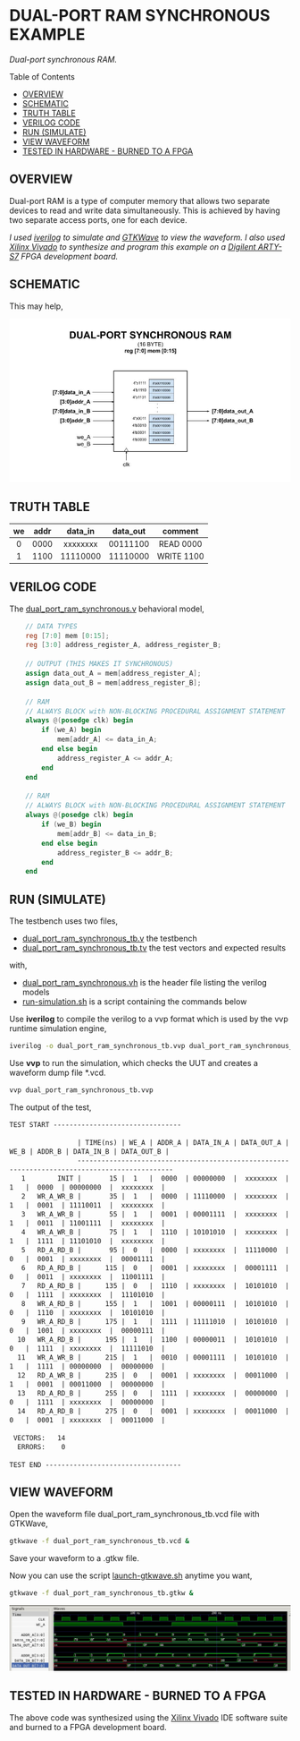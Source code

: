 # DUAL-PORT RAM SYNCHRONOUS EXAMPLE

_Dual-port synchronous RAM._

Table of Contents

* [OVERVIEW](https://github.com/JeffDeCola/my-verilog-examples/tree/master/sequential-logic/memory/dual_port_ram_synchronous#overview)
* [SCHEMATIC](https://github.com/JeffDeCola/my-verilog-examples/tree/master/sequential-logic/memory/dual_port_ram_synchronous#schematic)
* [TRUTH TABLE](https://github.com/JeffDeCola/my-verilog-examples/tree/master/sequential-logic/memory/dual_port_ram_synchronous#truth-table)
* [VERILOG CODE](https://github.com/JeffDeCola/my-verilog-examples/tree/master/sequential-logic/memory/dual_port_ram_synchronous#verilog-code)
* [RUN (SIMULATE)](https://github.com/JeffDeCola/my-verilog-examples/tree/master/sequential-logic/memory/dual_port_ram_synchronous#run-simulate)
* [VIEW WAVEFORM](https://github.com/JeffDeCola/my-verilog-examples/tree/master/sequential-logic/memory/dual_port_ram_synchronous#view-waveform)
* [TESTED IN HARDWARE - BURNED TO A FPGA](https://github.com/JeffDeCola/my-verilog-examples/tree/master/sequential-logic/memory/dual_port_ram_synchronous#tested-in-hardware---burned-to-a-fpga)

## OVERVIEW

Dual-port RAM is a type of computer memory that allows
two separate devices to read and write data simultaneously.
This is achieved by having two separate access ports, one for each device.

_I used
[iverilog](https://github.com/JeffDeCola/my-cheat-sheets/tree/master/hardware/tools/simulation/iverilog-cheat-sheet)
to simulate and
[GTKWave](https://github.com/JeffDeCola/my-cheat-sheets/tree/master/hardware/tools/simulation/gtkwave-cheat-sheet)
to view the waveform. I also used
[Xilinx Vivado](https://github.com/JeffDeCola/my-cheat-sheets/tree/master/hardware/tools/synthesis/xilinx-vivado-cheat-sheet)
to synthesize and program this example on a
[Digilent ARTY-S7](https://github.com/JeffDeCola/my-cheat-sheets/tree/master/hardware/development/fpga-development-boards/digilent-arty-s7-cheat-sheet)
FPGA development board._

## SCHEMATIC

This may help,

![IMAGE - dual_port_ram_synchronous.jpg - IMAGE](../../../docs/pics/sequential-logic/dual_port_ram_synchronous.jpg)

## TRUTH TABLE

| we    | addr | data_in  | data_out | comment     |
|:-----:|:----:|:--------:|:--------:|:-----------:|
| 0     | 0000 | xxxxxxxx | 00111100 | READ 0000   |
| 1     | 1100 | 11110000 | 11110000 | WRITE 1100  |

## VERILOG CODE

The
[dual_port_ram_synchronous.v](https://github.com/JeffDeCola/my-verilog-examples/blob/master/sequential-logic/memory/dual_port_ram_synchronous/dual_port_ram_synchronous.v)
behavioral model,

```verilog
    // DATA TYPES
    reg [7:0] mem [0:15];
    reg [3:0] address_register_A, address_register_B;

    // OUTPUT (THIS MAKES IT SYNCHRONOUS)
    assign data_out_A = mem[address_register_A];
    assign data_out_B = mem[address_register_B];

    // RAM
    // ALWAYS BLOCK with NON-BLOCKING PROCEDURAL ASSIGNMENT STATEMENT
    always @(posedge clk) begin
        if (we_A) begin
            mem[addr_A] <= data_in_A;
        end else begin
            address_register_A <= addr_A;
        end
    end

    // RAM
    // ALWAYS BLOCK with NON-BLOCKING PROCEDURAL ASSIGNMENT STATEMENT
    always @(posedge clk) begin
        if (we_B) begin
            mem[addr_B] <= data_in_B;
        end else begin
            address_register_B <= addr_B;
        end
    end
```

## RUN (SIMULATE)

The testbench uses two files,

* [dual_port_ram_synchronous_tb.v](https://github.com/JeffDeCola/my-verilog-examples/blob/master/sequential-logic/memory/dual_port_ram_synchronous/dual_port_ram_synchronous_tb.v)
  the testbench
* [dual_port_ram_synchronous_tb.tv](https://github.com/JeffDeCola/my-verilog-examples/blob/master/sequential-logic/memory/dual_port_ram_synchronous/dual_port_ram_synchronous_tb.tv)
  the test vectors and expected results

with,

* [dual_port_ram_synchronous.vh](https://github.com/JeffDeCola/my-verilog-examples/blob/master/sequential-logic/memory/dual_port_ram_synchronous/dual_port_ram_synchronous.vh)
  is the header file listing the verilog models
* [run-simulation.sh](https://github.com/JeffDeCola/my-verilog-examples/blob/master/sequential-logic/memory/dual_port_ram_synchronous/run-simulation.sh)
  is a script containing the commands below

Use **iverilog** to compile the verilog to a vvp format
which is used by the vvp runtime simulation engine,

```bash
iverilog -o dual_port_ram_synchronous_tb.vvp dual_port_ram_synchronous_tb.v dual_port_ram_synchronous.vh
```

Use **vvp** to run the simulation, which checks the UUT
and creates a waveform dump file *.vcd.

```bash
vvp dual_port_ram_synchronous_tb.vvp
```

The output of the test,

```text
TEST START --------------------------------

                 | TIME(ns) | WE_A | ADDR_A | DATA_IN_A | DATA_OUT_A | WE_B | ADDR_B | DATA_IN_B | DATA_OUT_B |
                 ----------------------------------------------------------------------------------------------
   1        INIT |       15 |  1   |  0000  | 00000000  |  xxxxxxxx  |  1   |  0000  | 00000000  |  xxxxxxxx  |
   2   WR_A_WR_B |       35 |  1   |  0000  | 11110000  |  xxxxxxxx  |  1   |  0001  | 11110011  |  xxxxxxxx  |
   3   WR_A_WR_B |       55 |  1   |  0001  | 00001111  |  xxxxxxxx  |  1   |  0011  | 11001111  |  xxxxxxxx  |
   4   WR_A_WR_B |       75 |  1   |  1110  | 10101010  |  xxxxxxxx  |  1   |  1111  | 11101010  |  xxxxxxxx  |
   5   RD_A_RD_B |       95 |  0   |  0000  | xxxxxxxx  |  11110000  |  0   |  0001  | xxxxxxxx  |  00001111  |
   6   RD_A_RD_B |      115 |  0   |  0001  | xxxxxxxx  |  00001111  |  0   |  0011  | xxxxxxxx  |  11001111  |
   7   RD_A_RD_B |      135 |  0   |  1110  | xxxxxxxx  |  10101010  |  0   |  1111  | xxxxxxxx  |  11101010  |
   8   WR_A_RD_B |      155 |  1   |  1001  | 00000111  |  10101010  |  0   |  1110  | xxxxxxxx  |  10101010  |
   9   WR_A_RD_B |      175 |  1   |  1111  | 11111010  |  10101010  |  0   |  1001  | xxxxxxxx  |  00000111  |
  10   WR_A_RD_B |      195 |  1   |  1100  | 00000011  |  10101010  |  0   |  1111  | xxxxxxxx  |  11111010  |
  11   WR_A_WR_B |      215 |  1   |  0010  | 00001111  |  10101010  |  1   |  1111  | 00000000  |  00000000  |
  12   RD_A_WR_B |      235 |  0   |  0001  | xxxxxxxx  |  00011000  |  1   |  0001  | 00011000  |  00000000  |
  13   RD_A_RD_B |      255 |  0   |  1111  | xxxxxxxx  |  00000000  |  0   |  1111  | xxxxxxxx  |  00000000  |
  14   RD_A_RD_B |      275 |  0   |  0001  | xxxxxxxx  |  00011000  |  0   |  0001  | xxxxxxxx  |  00011000  |

 VECTORS:   14
  ERRORS:    0

TEST END ----------------------------------
```

## VIEW WAVEFORM

Open the waveform file dual_port_ram_synchronous_tb.vcd file with GTKWave,

```bash
gtkwave -f dual_port_ram_synchronous_tb.vcd &
```

Save your waveform to a .gtkw file.

Now you can use the script
[launch-gtkwave.sh](https://github.com/JeffDeCola/my-verilog-examples/blob/master/launch-GTKWave-script/launch-gtkwave.sh)
anytime you want,

```bash
gtkwave -f dual_port_ram_synchronous_tb.gtkw &
```

![dual_port_ram_synchronous-waveform.jpg](../../../docs/pics/sequential-logic/dual_port_ram_synchronous-waveform.jpg)

## TESTED IN HARDWARE - BURNED TO A FPGA

The above code was synthesized using the
[Xilinx Vivado](https://github.com/JeffDeCola/my-cheat-sheets/tree/master/hardware/tools/synthesis/xilinx-vivado-cheat-sheet)
IDE software suite and burned to a FPGA development board.
